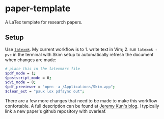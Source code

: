 # paper-template

A LaTex template for research papers.

## Setup

Use [`latexmk`](https://www.ctan.org/pkg/latexmk/?lang=en). My current workflow is to 1. write text in Vim; 2. run `latexmk -pvc` in the terminal with Skim setup to automatically refresh the document when changes are made:

```bash
# place this in the latexmkrc file
$pdf_mode = 1;
$postscript_mode = 0;
$dvi_mode = 0;
$pdf_previewer = "open -a /Applications/Skim.app";
$clean_ext = "paux lox pdfsync out";
```

There are a few more changes that need to be made to make this workflow confortable. A full description can be found at [Jeremy Kun's blog](https://jeremykun.com/2015/01/10/my-latex-workflow-latexmk-sharelatex-and-stackedit/). I typically link a new paper's github repository with overleaf.
